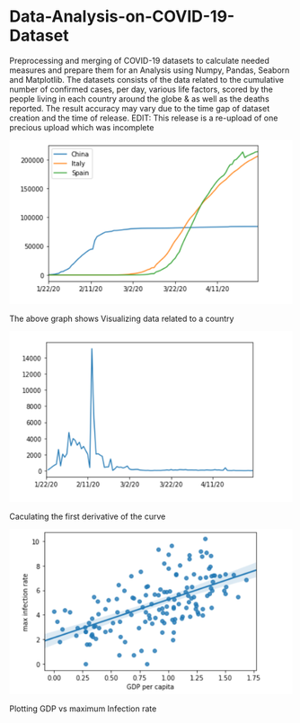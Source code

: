 # Data-Analysis-on-COVID-19-Dataset
Preprocessing and merging of COVID-19 datasets to calculate needed measures and prepare them for an Analysis using Numpy, Pandas, Seaborn and Matplotlib. The datasets consists of the data related to the cumulative number of confirmed cases, per day, various life factors, scored by the people living in each country around the globe & as well as the deaths reported. The result accuracy may vary due to the time gap of dataset creation and the time of release.
EDIT: This release is a re-upload of one precious upload which was incomplete

![](images/visualizing%20data.PNG)

The above graph shows Visualizing data related to a country 

![](images/derivative%20of%20first%20curve.PNG)

Caculating the first derivative of the curve

![](images/GDPVsMAX.PNG)

Plotting GDP vs maximum Infection rate
